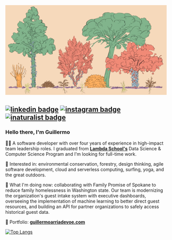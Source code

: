 <a href="https://www.youtube.com/watch?v=oZame1Brs9k" target="_blank"><img src="https://github.com/arriadevoe/arriadevoe/blob/master/forest-layers.png" alt="forest-layers"/></a>

[![linkedin badge](https://img.shields.io/badge/LinkedIn-2867b2?style=flat&logo=linkedin)](https://www.linkedin.com/in/guillermo-arria-devoe/) [![instagram badge](https://img.shields.io/badge/Instagram-555555?style=flat&logo=instagram)](https://www.instagram.com/arriadevoe/) [![inaturalist badge](https://img.shields.io/badge/iNaturalist-FAFAFA?style=flat&logo=snapcraft)](https://www.inaturalist.org/observations?place_id=any&subview=grid&user_id=guillermoarriadevoe) 
---

### Hello there, I'm Guillermo

🙇‍♂️ A software developer with over four years of experience in high-impact team leadership roles. I graduated from **[Lambda School's](https://lambdaschool.com/courses/data-science)** Data Science & Computer Science Program and I'm looking for full-time work.

💙 Interested in: environmental conservation, forestry, design thinking, agile software development, cloud and serverless computing, surfing, yoga, and the great outdoors.

🏡 What I'm doing now: collaborating with Family Promise of Spokane to reduce family homelessness in Washington state. Our team is modernizing the organization's guest intake system with executive dashboards, overseeing the implementation of machine learning to better direct guest resources, and building an API for partner organizations to safely access historical guest data.

🌱 Portfolio: **[guillermoarriadevoe.com](https://guillermoarriadevoe.com/)**

[![Top Langs](https://github-readme-stats.vercel.app/api/top-langs/?username=arriadevoe&hide=jupyter+notebook&layout=compact)](https://www.youtube.com/watch?v=QMyvS6VDh0g&t=1117s)
